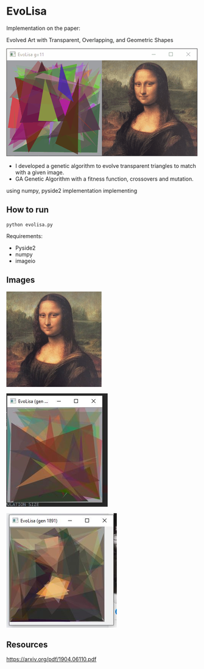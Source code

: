 # EvoLisa

Implementation on the paper:

Evolved Art with Transparent, Overlapping, and Geometric Shapes

![alt text](images/evolisa.gif "")

* I developed a genetic algorithm to evolve transparent triangles to match with a given image.
* GA Genetic Algorithm with a fitness function, crossovers and mutation.

using numpy, pyside2 implementation implementing 

## How to run

```commandline
python evolisa.py
```

Requirements:
* Pyside2
* numpy
* imageio

## Images


![alt text](images/monalisa.png "")

![alt text](images/evolisa.jpg "")

![alt text](images/evolisa_progress.jpg "")


## Resources
https://arxiv.org/pdf/1904.06110.pdf



